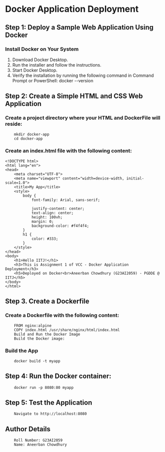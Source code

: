 # Docker Application Deployment

## Step 1: Deploy a Sample Web Application Using Docker

### Install Docker on Your System

1. Download Docker Desktop.
2. Run the installer and follow the instructions.
3. Start Docker Desktop.
4. Verify the installation by running the following command in Command Prompt or PowerShell:
	docker --version

## Step 2: Create a Simple HTML and CSS Web Application

### Create a project directory where your HTML and DockerFile will reside:
        mkdir docker-app
        cd docker-app

### Create an index.html file with the following content:

	<!DOCTYPE html>
	<html lang="en">
	<head>
	    <meta charset="UTF-8">
	    <meta name="viewport" content="width=device-width, initial-scale=1.0">
	    <title>My App</title>
	    <style>
	        body {
	            font-family: Arial, sans-serif;
	            
	            justify-content: center;
	            text-align: center;
	            height: 100vh;
	            margin: 0;
	            background-color: #f4f4f4;
	        }
	        h1 {
	            color: #333;
	        }
	    </style>
	</head>
	<body>
	    <h1>Hello IITJ!</h1>
	    <h3>This is Assignment 1 of VCC - Docker Application Deployment</h3>
	    <h5>Deployed on Docker<br>Aneerban Chowdhury (G23AI2059) - PGDDE @ IITJ</h5>
	</body>
	</html>

## Step 3. Create a Dockerfile

### Create a Dockerfile with the following content:

        FROM nginx:alpine
        COPY index.html /usr/share/nginx/html/index.html
        Build and Run the Docker Image
        Build the Docker image:

### Build the App
        docker build -t myapp

## Step 4: Run the Docker container:
        docker run -p 8080:80 myapp
        
## Step 5: Test the Application
        Navigate to http://localhost:8080

## Author Details
        Roll Number: G23AI2059
        Name: Aneerban Chowdhury
